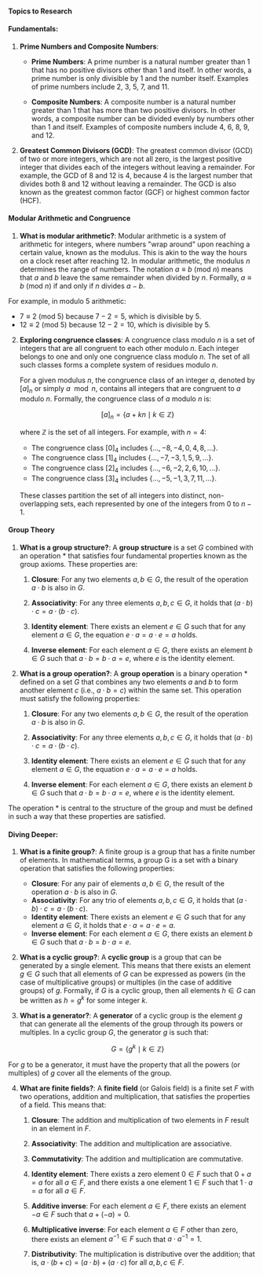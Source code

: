 #### Topics to Research

#### Fundamentals:

1. **Prime Numbers and Composite Numbers**:

   - **Prime Numbers**: A prime number is a natural number greater than 1 that has no positive divisors other than 1 and itself. In other words, a prime number is only divisible by 1 and the number itself. Examples of prime numbers include 2, 3, 5, 7, and 11.

   - **Composite Numbers**: A composite number is a natural number greater than 1 that has more than two positive divisors. In other words, a composite number can be divided evenly by numbers other than 1 and itself. Examples of composite numbers include 4, 6, 8, 9, and 12.

1. **Greatest Common Divisors (GCD)**: The greatest common divisor (GCD) of two or more integers, which are not all zero, is the largest positive integer that divides each of the integers without leaving a remainder. For example, the GCD of 8 and 12 is 4, because 4 is the largest number that divides both 8 and 12 without leaving a remainder. The GCD is also known as the greatest common factor (GCF) or highest common factor (HCF).

#### Modular Arithmetic and Congruence

1. **What is modular arithmetic?**: Modular arithmetic is a system of arithmetic for integers, where numbers "wrap around" upon reaching a certain value, known as the modulus. This is akin to the way the hours on a clock reset after reaching 12. In modular arithmetic, the modulus $n$ determines the range of numbers. The notation $a \equiv b \ (\text{mod} \ n)$ means that $a$ and $b$ leave the same remainder when divided by $n$. Formally, $a \equiv b \ (\text{mod} \ n)$ if and only if $n$ divides $a - b$.

For example, in modulo 5 arithmetic:

- $7 \equiv 2 \ (\text{mod} \ 5)$ because $7 - 2 = 5$, which is divisible by 5.
- $12 \equiv 2 \ (\text{mod} \ 5)$ because $12 - 2 = 10$, which is divisible by 5.

2. **Exploring congruence classes**: A congruence class modulo $n$ is a set of integers that are all congruent to each other modulo $n$. Each integer belongs to one and only one congruence class modulo $n$. The set of all such classes forms a complete system of residues modulo $n$.

   For a given modulus $n$, the congruence class of an integer $a$, denoted by $[a]_n$ or simply $a \mod n$, contains all integers that are congruent to $a$ modulo $n$. Formally, the congruence class of $a$ modulo $n$ is:

   $$[a]_n = \{a + kn \mid k \in \mathbb{Z}\}$$

   where $\mathbb{Z}$ is the set of all integers. For example, with $n = 4$:

   - The congruence class $[0]_4$ includes $\{..., -8, -4, 0, 4, 8, ...\}$.
   - The congruence class $[1]_4$ includes $\{..., -7, -3, 1, 5, 9, ...\}$.
   - The congruence class $[2]_4$ includes $\{..., -6, -2, 2, 6, 10, ...\}$.
   - The congruence class $[3]_4$ includes $\{..., -5, -1, 3, 7, 11, ...\}$.

   These classes partition the set of all integers into distinct, non-overlapping sets, each represented by one of the integers from $0$ to $n-1$.

#### Group Theory

1. **What is a group structure?**: A **group structure** is a set $G$ combined with an operation \* that satisfies four fundamental properties known as the group axioms. These properties are:

   1. **Closure**: For any two elements $a, b \in G$, the result of the operation $a \cdot b$ is also in $G$.

   2. **Associativity**: For any three elements $a, b, c \in G$, it holds that $(a \cdot b) \cdot c = a \cdot (b \cdot c)$.

   3. **Identity element**: There exists an element $e \in G$ such that for any element $a \in G$, the equation $e \cdot a = a \cdot e = a$ holds.

   4. **Inverse element**: For each element $a \in G$, there exists an element $b \in G$ such that $a \cdot b = b \cdot a = e$, where $e$ is the identity element.

1. **What is a group operation?**: A **group operation** is a binary operation $*$ defined on a set $G$ that combines any two elements $a$ and $b$ to form another element $c$ (i.e., $a \cdot b = c$) within the same set. This operation must satisfy the following properties:

   1. **Closure**: For any two elements $a, b \in G$, the result of the operation $a \cdot b$ is also in $G$.

   2. **Associativity**: For any three elements $a, b, c \in G$, it holds that $(a \cdot b) \cdot c = a \cdot (b \cdot c)$.

   3. **Identity element**: There exists an element $e \in G$ such that for any element $a \in G$, the equation $e \cdot a = a \cdot e = a$ holds.

   4. **Inverse element**: For each element $a \in G$, there exists an element $b \in G$ such that $a \cdot b = b \cdot a = e$, where $e$ is the identity element.

The operation $*$ is central to the structure of the group and must be defined in such a way that these properties are satisfied.

#### Diving Deeper:

1. **What is a finite group?**: A finite group is a group that has a finite number of elements. In mathematical terms, a group G is a set with a binary operation that satisfies the following properties:

   - **Closure**: For any pair of elements $a, b \in G$, the result of the operation $a \cdot b$ is also in $G$.
   - **Associativity**: For any trio of elements $a, b, c \in G$, it holds that $(a \cdot b) \cdot c = a \cdot (b \cdot c)$.
   - **Identity element**: There exists an element $e \in G$ such that for any element $a \in G$, it holds that $e \cdot a = a \cdot e = a$.
   - **Inverse element**: For each element $a \in G$, there exists an element $b \in G$ such that $a \cdot b = b \cdot a = e$.

2. **What is a cyclic group?**: A **cyclic group** is a group that can be generated by a single element. This means that there exists an element $g \in G$ such that all elements of $G$ can be expressed as powers (in the case of multiplicative groups) or multiples (in the case of additive groups) of $g$. Formally, if $G$ is a cyclic group, then all elements $h \in G$ can be written as $h = g^k$ for some integer $k$.

3. **What is a generator?**: A **generator** of a cyclic group is the element $g$ that can generate all the elements of the group through its powers or multiples. In a cyclic group $G$, the generator $g$ is such that:

   $$G = \{ g^k \mid k \in \mathbb{Z} \}$$

For $g$ to be a generator, it must have the property that all the powers (or multiples) of $g$ cover all the elements of the group.

4. **What are finite fields?**: A **finite field** (or Galois field) is a finite set $F$ with two operations, addition and multiplication, that satisfies the properties of a field. This means that:

   1. **Closure**: The addition and multiplication of two elements in $F$ result in an element in $F$.

   2. **Associativity**: The addition and multiplication are associative.
   3. **Commutativity**: The addition and multiplication are commutative.

   4. **Identity element**: There exists a zero element $0 \in F$ such that $0 + a = a$ for all $a \in F$, and there exists a one element $1 \in F$ such that $1 \cdot a = a$ for all $a \in F$.

   5. **Additive inverse**: For each element $a \in F$, there exists an element $-a \in F$ such that $a + (-a) = 0$.

   6. **Multiplicative inverse**: For each element $a \in F$ other than zero, there exists an element $a^{-1} \in F$ such that $a \cdot a^{-1} = 1$.

   7. **Distributivity**: The multiplication is distributive over the addition; that is, $a \cdot (b + c) = (a \cdot b) + (a \cdot c)$ for all $a, b, c \in F$.
